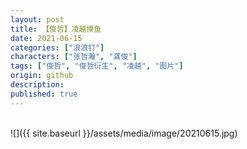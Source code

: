 ```yaml
---
layout: post
title: 【俊哲】凌越摸鱼
date: 2021-06-15
categories: ["浪浪钉"]
characters: ["张哲瀚", "龚俊"]
tags: ["俊哲", "俊哲衍生", "凌越", "图片"]
origin: github
description: 
published: true
---
```


<br>
![]({{ site.baseurl }}/assets/media/image/20210615.jpg)
